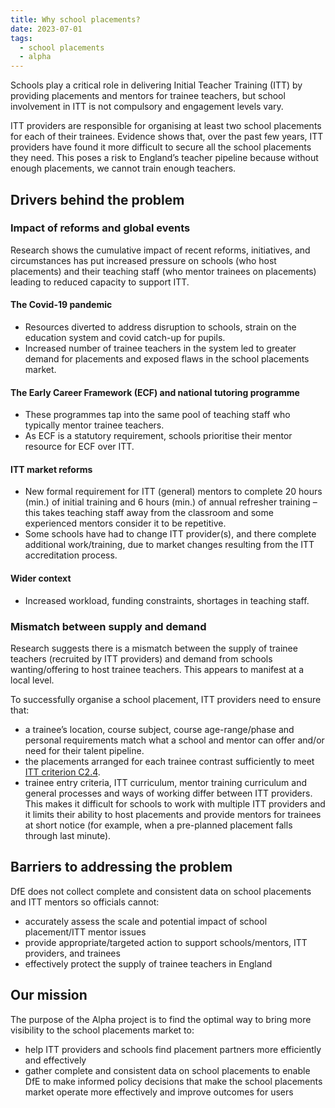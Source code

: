 ```yaml
---
title: Why school placements?
date: 2023-07-01
tags:
  - school placements
  - alpha
---
```


Schools play a critical role in delivering Initial Teacher Training (ITT) by providing placements and mentors for trainee teachers, but school involvement in ITT is not compulsory and engagement levels vary.

ITT providers are responsible for organising at least two school placements for each of their trainees. Evidence shows that, over the past few years, ITT providers have found it more difficult to secure all the school placements they need. This poses a risk to England’s teacher pipeline because without enough placements, we cannot train enough teachers.


## Drivers behind the problem

### Impact of reforms and global events

Research shows the cumulative impact of recent reforms, initiatives, and circumstances has put increased pressure on schools (who host placements) and their teaching staff (who mentor trainees on placements) leading to reduced capacity to support ITT.

#### The Covid-19 pandemic

- Resources diverted to address disruption to schools, strain on the education system and covid catch-up for pupils.
- Increased number of trainee teachers in the system led to greater demand for placements and exposed flaws in the school placements market.

#### The Early Career Framework (ECF) and national tutoring programme

- These programmes tap into the same pool of teaching staff who typically mentor trainee teachers.
- As ECF is a statutory requirement, schools prioritise their mentor resource for ECF over ITT.

#### ITT market reforms

- New formal requirement for ITT (general) mentors to complete 20 hours (min.) of initial training and 6 hours (min.) of annual refresher training – this takes teaching staff away from the classroom and some experienced mentors consider it to be repetitive.
- Some schools have had to change ITT provider(s), and there complete additional work/training, due to market changes resulting from the ITT accreditation process.

#### Wider context

- Increased workload, funding constraints, shortages in teaching staff.

### Mismatch between supply and demand

Research suggests there is a mismatch between the supply of trainee teachers (recruited by ITT providers) and demand from schools wanting/offering to host trainee teachers. This appears to manifest at a local level.

To successfully organise a school placement, ITT providers need to ensure that:

- a trainee’s location, course subject, course age-range/phase and personal requirements match what a school and mentor can offer and/or need for their talent pipeline.
- the placements arranged for each trainee contrast sufficiently to meet [ITT criterion C2.4](https://assets.publishing.service.gov.uk.mcas.ms/government/uploads/system/uploads/attachment_data/file/1181568/Initial_teacher_training_criteria_and_supporting_advice_2024_to_2025.pdf?McasCtx=4&McasTsid=20892).
- trainee entry criteria, ITT curriculum, mentor training curriculum and general processes and ways of working differ between ITT providers. This makes it difficult for schools to work with multiple ITT providers and it limits their ability to host placements and provide mentors for trainees at short notice (for example, when a pre-planned placement falls through last minute).

## Barriers to addressing the problem

DfE does not collect complete and consistent data on school placements and ITT mentors so officials cannot:

- accurately assess the scale and potential impact of school placement/ITT mentor issues
- provide appropriate/targeted action to support schools/mentors, ITT providers, and trainees
- effectively protect the supply of trainee teachers in England

## Our mission

The purpose of the Alpha project is to find the optimal way to bring more visibility to the school placements market to:

- help ITT providers and schools find placement partners more efficiently and effectively
- gather complete and consistent data on school placements to enable DfE to make informed policy decisions that make the school placements market operate more effectively and improve outcomes for users
